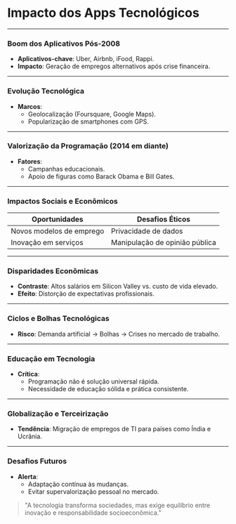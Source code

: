 # Impacto dos Apps Tecnológicos

---

### **Boom dos Aplicativos Pós-2008**

- **Aplicativos-chave**: Uber, Airbnb, iFood, Rappi.
- **Impacto**: Geração de empregos alternativos após crise financeira.

---

### **Evolução Tecnológica**

- **Marcos**:
  - Geolocalização (Foursquare, Google Maps).
  - Popularização de smartphones com GPS.

---

### **Valorização da Programação (2014 em diante)**

- **Fatores**:
  - Campanhas educacionais.
  - Apoio de figuras como Barack Obama e Bill Gates.

---

### **Impactos Sociais e Econômicos**

| **Oportunidades**        | **Desafios Éticos**            |
| ------------------------ | ------------------------------ |
| Novos modelos de emprego | Privacidade de dados           |
| Inovação em serviços     | Manipulação de opinião pública |

---

### **Disparidades Econômicas**

- **Contraste**: Altos salários em Silicon Valley vs. custo de vida elevado.
- **Efeito**: Distorção de expectativas profissionais.

---

### **Ciclos e Bolhas Tecnológicas**

- **Risco**: Demanda artificial → Bolhas → Crises no mercado de trabalho.

---

### **Educação em Tecnologia**

- **Crítica**:
  - Programação não é solução universal rápida.
  - Necessidade de educação sólida e prática consistente.

---

### **Globalização e Terceirização**

- **Tendência**: Migração de empregos de TI para países como Índia e Ucrânia.

---

### **Desafios Futuros**

- **Alerta**:
  - Adaptação contínua às mudanças.
  - Evitar supervalorização pessoal no mercado.

> "A tecnologia transforma sociedades, mas exige equilíbrio entre inovação e responsabilidade socioeconômica."

